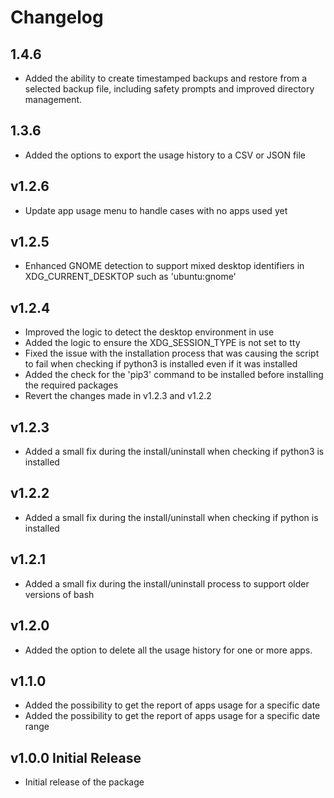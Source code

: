 # Changelog

## 1.4.6
- Added the ability to create timestamped backups and restore from a selected backup file, including safety prompts and improved directory management.

## 1.3.6
- Added the options to export the usage history to a CSV or JSON file

## v1.2.6
- Update app usage menu to handle cases with no apps used yet

## v1.2.5
- Enhanced GNOME detection to support mixed desktop identifiers in XDG_CURRENT_DESKTOP such as 'ubuntu:gnome'

## v1.2.4
- Improved the logic to detect the desktop environment in use
- Added the logic to ensure the XDG_SESSION_TYPE is not set to tty
- Fixed the issue with the installation process that was causing the script to fail when checking if python3 is installed even if it was installed
- Added the check for the 'pip3' command to be installed before installing the required packages
- Revert the changes made in v1.2.3 and v1.2.2

## v1.2.3
- Added a small fix during the install/uninstall when checking if python3 is installed

## v1.2.2
- Added a small fix during the install/uninstall when checking if python is installed

## v1.2.1
- Added a small fix during the install/uninstall process to support older versions of bash

## v1.2.0
- Added the option to delete all the usage history for one or more apps. 

## v1.1.0 
- Added the possibility to get the report of apps usage for a specific date
- Added the possibility to get the report of apps usage for a specific date range

## v1.0.0 Initial Release
- Initial release of the package

